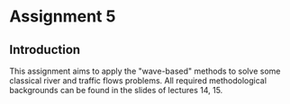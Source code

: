 # Assignment 5

## Introduction
This assignment aims to apply the "wave-based" methods to solve some classical river and traffic flows problems. All required methodological backgrounds can be found in the slides of lectures 14, 15.
